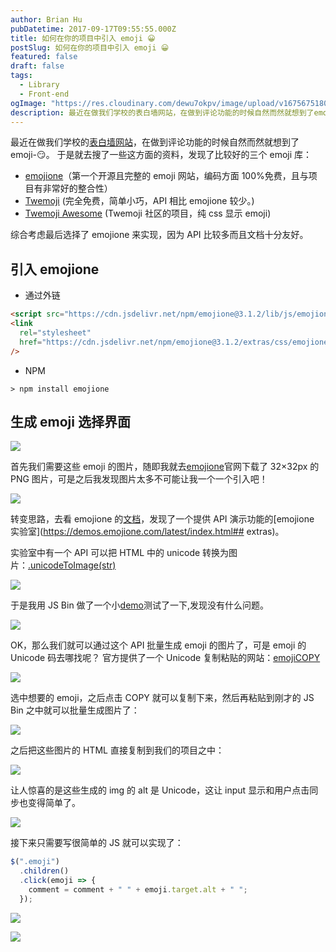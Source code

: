 ```yaml
---
author: Brian Hu
pubDatetime: 2017-09-17T09:55:55.000Z
title: 如何在你的项目中引入 emoji 😀
postSlug: 如何在你的项目中引入 emoji 😀
featured: false
draft: false
tags:
  - Library
  - Front-end
ogImage: "https://res.cloudinary.com/dewu7okpv/image/upload/v1675675180/blog/4337988-ef3ae78893a558c3.png_llucms.png"
description: 最近在做我们学校的表白墙网站，在做到评论功能的时候自然而然就想到了emoji-😏
---
```


最近在做我们学校的[表白墙网站](https://hubingliang.github.io/Confession-wall/dist/)，在做到评论功能的时候自然而然就想到了 emoji-😏。
于是就去搜了一些这方面的资料，发现了比较好的三个 emoji 库：

- [emojione](https://github.com/emojione/emojione)（第一个开源且完整的 emoji 网站，编码方面 100%免费，且与项目有非常好的整合性）
- [Twemoji](https://github.com/twitter/twemoji) (完全免费，简单小巧，API 相比 emojione 较少。)
- [Twemoji Awesome](http://ellekasai.github.io/twemoji-awesome/) (Twemoji 社区的项目，纯 css 显示 emoji)

综合考虑最后选择了 emojione 来实现，因为 API 比较多而且文档十分友好。

## 引入 emojione

- 通过外链

```html
<script src="https://cdn.jsdelivr.net/npm/emojione@3.1.2/lib/js/emojione.min.js"></script>
<link
  rel="stylesheet"
  href="https://cdn.jsdelivr.net/npm/emojione@3.1.2/extras/css/emojione.min.css"
/>
```

- NPM

```
> npm install emojione
```

## 生成 emoji 选择界面

![](https://res.cloudinary.com/dewu7okpv/image/upload/v1675675180/blog/4337988-ef3ae78893a558c3.png_llucms.png)

首先我们需要这些 emoji 的图片，随即我就去[emojione](https://www.emojione.com/developers/download)官网下载了 32×32px 的 PNG 图片，可是之后我发现图片太多不可能让我一个一个引入吧！

![](https://res.cloudinary.com/dewu7okpv/image/upload/v1675675204/blog/4337988-21d1a6f7e13a2288.png_e4bun0.png)

转变思路，去看 emojione 的[文档](https://github.com/emojione/emojione)，发现了一个提供 API 演示功能的[emojione 实验室](https://demos.emojione.com/latest/index.html## extras)。

实验室中有一个 API 可以把 HTML 中的 unicode 转换为图片：[.unicodeToImage(str)](https://demos.emojione.com/latest/jsunicodetoimage.html)

![](https://res.cloudinary.com/dewu7okpv/image/upload/v1675675227/blog/4337988-baca09028eec4ae2.png_c75wsi.png)

于是我用 JS Bin 做了一个小[demo](http://js.jirengu.com/vupel/2/edit)测试了一下,发现没有什么问题。

![](https://res.cloudinary.com/dewu7okpv/image/upload/v1675675240/blog/4337988-2650383b4132fa9d.png_laoonx.png)

OK，那么我们就可以通过这个 API 批量生成 emoji 的图片了，可是 emoji 的 Unicode 码去哪找呢？
官方提供了一个 Unicode 复制粘贴的网站：[emojiCOPY](https://www.emojicopy.com/)

![](https://res.cloudinary.com/dewu7okpv/image/upload/v1675675267/blog/4337988-a391a9796b5010fd.png_izrugj.png)

选中想要的 emoji，之后点击 COPY 就可以复制下来，然后再粘贴到刚才的 JS Bin 之中就可以批量生成图片了：

![](https://res.cloudinary.com/dewu7okpv/image/upload/v1675675254/blog/4337988-9f47be5f280a88f1.png_wtcotz.png)

之后把这些图片的 HTML 直接复制到我们的项目之中：

![](https://res.cloudinary.com/dewu7okpv/image/upload/v1675675279/blog/4337988-45fb81e4f83df1d4.png_r6jcwq.png)

让人惊喜的是这些生成的 img 的 alt 是 Unicode，这让 input 显示和用户点击同步也变得简单了。

![](https://res.cloudinary.com/dewu7okpv/image/upload/v1675675290/blog/4337988-19fd42f9cf8aa49b.png_dhwtet.png)

接下来只需要写很简单的 JS 就可以实现了：

```js
$(".emoji")
  .children()
  .click(emoji => {
    comment = comment + " " + emoji.target.alt + " ";
  });
```

![](https://res.cloudinary.com/dewu7okpv/image/upload/v1675675305/blog/4337988-c0ae294af0d711b5.png_ea6k48.png)

![](https://res.cloudinary.com/dewu7okpv/image/upload/v1675675318/blog/4337988-64fbd4090a322e38.png_km4zfq.png)

